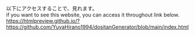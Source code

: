 以下にアクセスすることで、見れます。<br>
if you want to see this website, you can access it throughout link below.<br>
https://htmlpreview.github.io/?https://github.com/YuyaHirano1994/dositanGenerator/blob/main/index.html